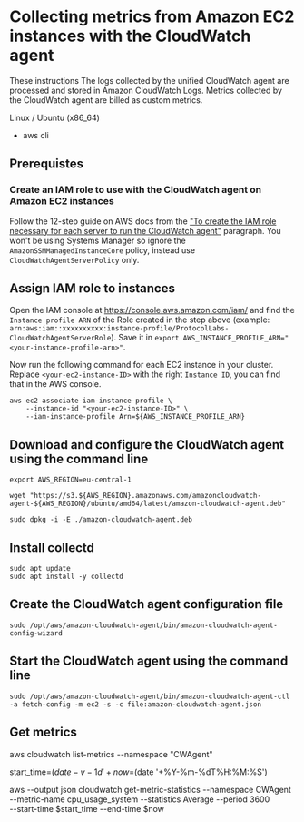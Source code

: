 # Collecting metrics from Amazon EC2 instances with the CloudWatch agent

These instructions 
The logs collected by the unified CloudWatch agent are processed and stored in Amazon CloudWatch Logs.
Metrics collected by the CloudWatch agent are billed as custom metrics.

Linux / Ubuntu (x86_64)

- aws cli

## Prerequistes

### Create an IAM role to use with the CloudWatch agent on Amazon EC2 instances

Follow the 12-step guide on AWS docs from the ["To create the IAM role necessary for each server to run the CloudWatch agent"](https://docs.aws.amazon.com/AmazonCloudWatch/latest/monitoring/create-iam-roles-for-cloudwatch-agent.html#create-iam-roles-for-cloudwatch-agent-roles) paragraph.
You won't be using Systems Manager so ignore the `AmazonSSMManagedInstanceCore` policy, instead use `CloudWatchAgentServerPolicy` only.


## Assign IAM role to instances

Open the IAM console at https://console.aws.amazon.com/iam/ and find the `Instance profile ARN` of the Role created in the step above (example: `arn:aws:iam::xxxxxxxxxx:instance-profile/ProtocolLabs-CloudWatchAgentServerRole`).
Save it in `export AWS_INSTANCE_PROFILE_ARN="<your-instance-profile-arn>"`.

Now run the following command for each EC2 instance in your cluster.
Replace `<your-ec2-instance-ID>` with the right `Instance ID`, you can find that in the AWS console.

```
aws ec2 associate-iam-instance-profile \
    --instance-id "<your-ec2-instance-ID>" \
    --iam-instance-profile Arn=${AWS_INSTANCE_PROFILE_ARN}
```

## Download and configure the CloudWatch agent using the command line

```
export AWS_REGION=eu-central-1

wget "https://s3.${AWS_REGION}.amazonaws.com/amazoncloudwatch-agent-${AWS_REGION}/ubuntu/amd64/latest/amazon-cloudwatch-agent.deb"

sudo dpkg -i -E ./amazon-cloudwatch-agent.deb
```

## Install collectd

```
sudo apt update
sudo apt install -y collectd
```

## Create the CloudWatch agent configuration file

```
sudo /opt/aws/amazon-cloudwatch-agent/bin/amazon-cloudwatch-agent-config-wizard
```

## Start the CloudWatch agent using the command line

```
sudo /opt/aws/amazon-cloudwatch-agent/bin/amazon-cloudwatch-agent-ctl -a fetch-config -m ec2 -s -c file:amazon-cloudwatch-agent.json
```


## Get metrics


aws cloudwatch list-metrics --namespace "CWAgent"


start_time=$(date -v-1d '+%Y-%m-%dT%H:%M:%S')
now=$(date '+%Y-%m-%dT%H:%M:%S')

aws --output json cloudwatch get-metric-statistics --namespace CWAgent \
    --metric-name cpu_usage_system --statistics Average  --period 3600 \
    --start-time $start_time --end-time $now